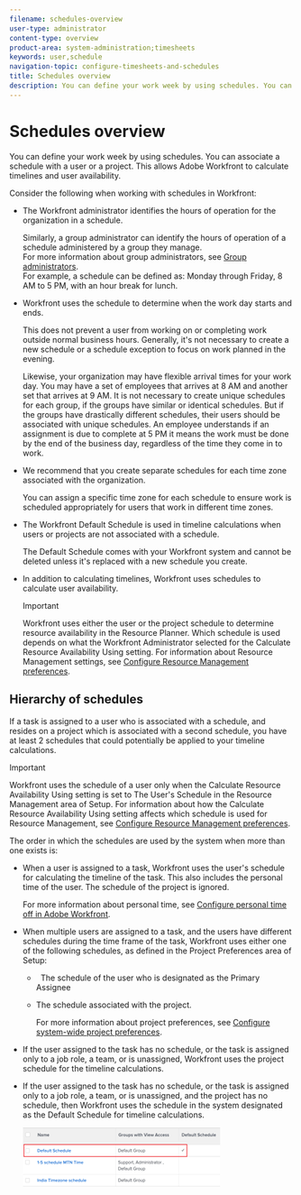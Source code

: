 ```yaml
---
filename: schedules-overview
user-type: administrator
content-type: overview
product-area: system-administration;timesheets
keywords: user,schedule
navigation-topic: configure-timesheets-and-schedules
title: Schedules overview
description: You can define your work week by using schedules. You can associate a schedule with a user or a project. This allows Adobe Workfront to calculate timelines and user availability.
---
```


# Schedules overview

You can define your work week by using schedules. You can associate a schedule with a user or a project. This allows Adobe Workfront to calculate timelines and user availability.

Consider the following when working with schedules in Workfront:

* The Workfront administrator identifies the hours of operation for the organization in a schedule.

  Similarly, a group administrator can identify the hours of operation of a schedule administered by a group they manage.  
  For more information about group administrators, see [Group administrators](../../../administration-and-setup/manage-groups/group-roles/group-administrators.md).  
  For example, a schedule can be defined as: Monday through Friday, 8 AM to 5 PM, with an hour break for lunch.

* Workfront uses the schedule to determine when the work day starts and ends.

  This does not prevent a user from working on or completing work outside normal business hours. Generally, it's not necessary to create a new schedule or a schedule exception to focus on work planned in the evening.

  Likewise, your organization may have flexible arrival times for your work day. You may have a set of employees that arrives at 8 AM and another set that arrives at 9 AM. It is not necessary to create unique schedules for each group, if the groups have similar or identical schedules. But if the groups have drastically different schedules, their users should be associated with unique schedules. An employee understands if an assignment is due to complete at 5 PM it means the work must be done by the end of the business day, regardless of the time they come in to work.

* We recommend that you create separate schedules for each time zone associated with the organization.

  You can assign a specific time zone for each schedule to ensure work is scheduled appropriately for users that work in different time zones.

* The Workfront Default Schedule is used in timeline calculations when users or projects are not associated with a schedule.

  The Default Schedule comes with your Workfront system and cannot be deleted unless it's replaced with a new schedule you create.

* In addition to calculating timelines, Workfront uses schedules to calculate user availability.

  >[!IMPORTANT]
  >
  >Workfront uses either the user or the project schedule to determine resource availability in the Resource Planner. Which schedule is used depends on what the Workfront Administrator selected for the Calculate Resource Availability Using setting. For information about Resource Management settings, see [Configure Resource Management preferences](../../../administration-and-setup/set-up-workfront/configure-system-defaults/configure-resource-mgmt-preferences.md).

## Hierarchy of schedules

If a task is assigned to a user who is associated with a schedule, and resides on a project which is associated with a second schedule, you have at least 2 schedules that could potentially be applied to your timeline calculations.

>[!IMPORTANT]
>
>Workfront uses the schedule of a user only when the Calculate Resource Availability Using setting is set to The User's Schedule in the Resource Management area of Setup. For information about how the Calculate Resource Availability Using setting affects which schedule is used for Resource Management, see [Configure Resource Management preferences](../../../administration-and-setup/set-up-workfront/configure-system-defaults/configure-resource-mgmt-preferences.md).

The order in which the schedules are used by the system when more than one exists is:

* When a user is assigned to a task, Workfront uses the user's schedule for calculating the timeline of the task. This also includes the personal time of the user. The schedule of the project is ignored.

  For more information about personal time, see [Configure personal time off in Adobe Workfront](../../../workfront-basics/manage-your-account-and-profile/configuring-your-user-profile/personal-time-overview.md).

* When multiple users are assigned to a task, and the users have different schedules during the time frame of the task, Workfront uses either one of the following schedules, as defined in the Project Preferences area of Setup:&nbsp;

  * &nbsp; The schedule of the user who is designated as the Primary Assignee 
  * The schedule associated with the project.&nbsp;

    For more information about project preferences, see [Configure system-wide project preferences](../../../administration-and-setup/set-up-workfront/configure-system-defaults/set-project-preferences.md).&nbsp;&nbsp;

* If the user assigned to the task has no schedule, or the task is assigned only to a job role, a team, or is unassigned, Workfront uses the project schedule for the timeline calculations.
* If the user assigned to the task has no schedule, or the task is assigned only to a job role, a team, or is unassigned, and the project has no schedule, then Workfront uses the schedule in the system designated as the Default Schedule for timeline calculations.

  ![default_schedule.png](assets/default-schedule-350x105.png)


